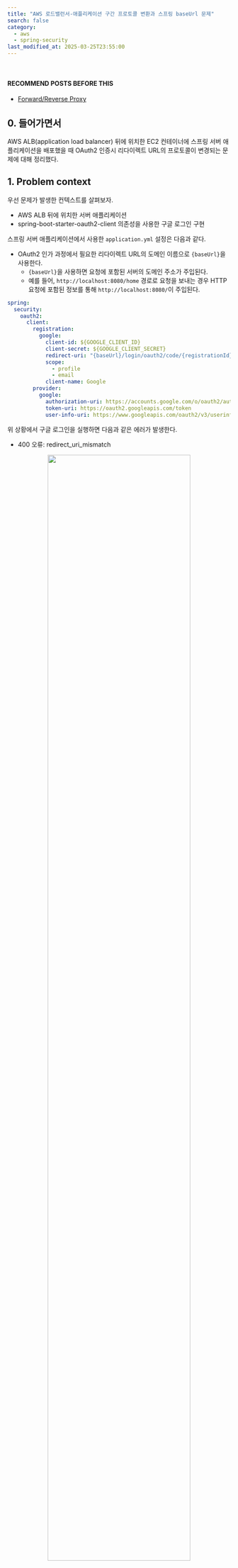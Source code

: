 ```yaml
---
title: "AWS 로드밸런서-애플리케이션 구간 프로토콜 변환과 스프링 baseUrl 문제"
search: false
category:
  - aws
  - spring-security
last_modified_at: 2025-03-25T23:55:00
---
```


<br/>

#### RECOMMEND POSTS BEFORE THIS

- [Forward/Reverse Proxy][forward-reverse-proxy-link]

## 0. 들어가면서

AWS ALB(application load balancer) 뒤에 위치한 EC2 컨테이너에 스프링 서버 애플리케이션을 배포했을 때 OAuth2 인증시 리다이렉트 URL의 프로토콜이 변경되는 문제에 대해 정리했다.

## 1. Problem context

우선 문제가 발생한 컨텍스트를 살펴보자. 

- AWS ALB 뒤에 위치한 서버 애플리케이션
- spring-boot-starter-oauth2-client 의존성을 사용한 구글 로그인 구현

스프링 서버 애플리케이션에서 사용한 `application.yml` 설정은 다음과 같다.

- OAuth2 인가 과정에서 필요한 리다이렉트 URL의 도메인 이름으로 `{baseUrl}`을 사용한다. 
  - `{baseUrl}`을 사용하면 요청에 포함된 서버의 도메인 주소가 주입된다.
  - 예를 들어, `http://localhost:8080/home` 경로로 요청을 보내는 경우 HTTP 요청에 포함된 정보를 통해 `http://localhost:8080/`이 주입된다.

```yml
spring:
  security:
    oauth2:
      client:
        registration:
          google:
            client-id: ${GOOGLE_CLIENT_ID}
            client-secret: ${GOOGLE_CLIENT_SECRET}
            redirect-uri: "{baseUrl}/login/oauth2/code/{registrationId}"
            scope:
              - profile
              - email
            client-name: Google
        provider:
          google:
            authorization-uri: https://accounts.google.com/o/oauth2/auth
            token-uri: https://oauth2.googleapis.com/token
            user-info-uri: https://www.googleapis.com/oauth2/v3/userinfo
```

위 상황에서 구글 로그인을 실행하면 다음과 같은 에러가 발생한다.

- 400 오류: redirect_uri_mismatch

<div align="center">
  <img src="/images/posts/2025/aws-alb-application-protocol-change-and-spring-base-url-problem-01.png" width="80%" class="image__border">
</div>

<br/>

브라우저의 개발자 모드를 통해 네트워크 탭으로 OAuth2 인가 코드 리다이렉트 요청을 살펴보면 리다이렉트 URL의 프로토콜이 `https`가 아닌 `http`인 것을 확인할 수 있다.

<div align="center">
  <img src="/images/posts/2025/aws-alb-application-protocol-change-and-spring-base-url-problem-02.png" width="80%" class="image__border">
</div>

## 2. Cause of the problem

문제의 원인은 쉽게 유추할 수 있다. 각 통신 구간의 프로토콜을 살펴보자.

- 사용자와 ALB 구간
  - HTTPS 통신을 수행한다. 인증서 검증은 ALB에서 처리된다.
- ALB와 EC2 컨테이너 구간
  - HTTP 통신을 수행한다. ALB 리스너(listener)를 통해 트래픽이 EC2 컨테이너 8080 포트로 포워딩된다. 

<div align="center">
  <img src="/images/posts/2025/aws-alb-application-protocol-change-and-spring-base-url-problem-03.png" width="100%" class="image__border">
</div>

<br/>

위에서도 확인할 수 있듯이 문제는 각 구간이 다른 통신 프로토콜로 통신하기 때문에 발생한다. ALB-서버 통신 구간은 HTTP 통신을 하고 있기 때문에 `baseUrl`값에 `http://domain.com` 값이 주입된다.

## 3. Resolve the problem

문제를 해결할 수 있는 방법은 3가지있다. 

- application.yml 파일에 `server.forward-headers-strategy=framework` 설정을 추가한다.
- application.yml 파일의 OAuth2 리다이렉트 URL을 환경 변수 처리하여 로컬 환경에서는 `http://localhost:8080`, 클라우드 환경에서는 `https://domain.com`을 주입한다.
- 구글 OAuth2 개발자 사이트에 등록한 클라이언트 애플리케이션 관리 페이지에서 리다이렉트 URL에 `http://domain.com`을 추가로 등록한다.

구체적으로 2번 해결 방법은 다음과 같다.

- 리다이렉트 URL 값을 `APP_BASE_URL` 환경 변수로 대체한다.

```yml
spring:
  security:
    oauth2:
      client:
        registration:
          google:
            client-id: ${GOOGLE_CLIENT_ID}
            client-secret: ${GOOGLE_CLIENT_SECRET}
            redirect-uri: ${APP_BASE_URL}
            scope:
              - profile
              - email
            client-name: Google
        provider:
          google:
            authorization-uri: https://accounts.google.com/o/oauth2/auth
            token-uri: https://oauth2.googleapis.com/token
            user-info-uri: https://www.googleapis.com/oauth2/v3/userinfo
```

3번 방법은 인증 제공자에 따라 http 스킴(scheme)을 허용하지 않는 서비스들이 있기 때문에 모든 상황에 적합하지 않다. 예를 들어 애플(apple)은 오직 `https` 스킴만 등록할 수 있고, AWS cognito 서비스는 로컬 호스트에 대해서면 http 스킴흘 허용한다. 

나는 항상 2번 방식으로 문제를 해결했었다. 최근 새로운 해결 방법을 발견했다. 이번 글을 작성하게 된 계기다. 1번 방식인 `server.forward-headers-strategy=framework` 설정을 사용하면 이 문제를 해결할 수 있다. 문제가 해결 방식을 명확히 파악하려면 먼저 알아야 할 개념들이 있다. 프록시 서버를 경유하는 경우 HTTP 요청에 대해 원본 클라이언트 정보를 전달하는 방법이 있다. `X-Forwarded-` 같은 형태의 비표준 헤더를 사용하거나 [RFC7239(Forwarded HTTP Extension)](https://datatracker.ietf.org/doc/html/rfc7239) 명세에 정의된 `Forwarded` 표준 헤더를 사용하기도 한다. 주로 사용되는 `X-Forwarded-` 비표준 헤더에는 다음과 같은 것들이 있다.

- X-Forwarded-For - 원본 클라이언트 IP 주소, 여러 개의 프록시를 거치면 각 프록시가 자신을 추가하여 `,`로 구분
- X-Forwarded-Host - 원본 요청의 호스트 이름
- X-Forwarded-Port - 원본 요청의 포트
- X-Forwarded-Proto - 원본 요청의 프로토콜
- X-Forwarded-Ssl - 원본 요청의 SSL/TLS 사용 여부
- X-Forwarded-Prefix - 원본 요청의 URL 경로 접두어(prefix)

AWS ALB는 서버 애플리케이션 기준으로 프록시 서버 역할을 수행한다. 비표준이긴 하지만, 원본 요청에 대한 정보를 전달하기 위해 `X-Forwarded-` 헤더를 사용한다. [AWS ALB 공식 문서](https://docs.aws.amazon.com/elasticloadbalancing/latest/classic/x-forwarded-headers.html)를 보면 다음과 같은 3개의 헤더를 제공한다.

- X-Forwarded-For
- X-Forwarded-Proto
- X-Forwarded-Port

<div align="center">
  <img src="/images/posts/2025/aws-alb-application-protocol-change-and-spring-base-url-problem-04.png" width="100%" class="image__border">
</div>

<br/>

AWS ALB를 통과할 때 추가되는 `X-Forwarded-` 헤더를 보면 원본 요청의 프로토콜과 포트를 확인할 수 있다는 사실을 알았다. 이제 `server.forward-headers-strategy` 설정이 무엇인지 살펴보자. 해당 설정은 다음과 같은 옵션들이 있다.

- FRAMEWORK - Use Spring's support for handling forwarded headers.
- NATIVE - Use the underlying container's native support for forwarded headers.
- NONE - Ignore X-Forwarded-* headers.

`FRAMEWORK`, `NATIVE` 옵션을 선택하면 포워드 헤더를 사용한다. FRAMEWORK 옵션은 스프링 프레임워크가 제공하는 ForwardedHeaderFilter 컴포넌트를 통해 HTTP 헤더에 포함된 `X-Forwarded-` 값을 사용한다. NATIVE 옵션을 사용하면 톰캣(tomcat)인 경우 RemoteIpValve, 제티(jetty)인 경우 ForwardedRequestCustomizer가 이를 처리한다. 나는 FRAMEWORK 옵션을 사용했다.

- ForwardedHeaderFilter가 필터 체인 중간에 포함된다.
- `X-Forwarded-` 헤더 값을 사용할 수 있도록 HttpServletRequest 객체를 ForwardedHeaderExtractingRequest 객체로 랩핑(wrapping)하여 다음 체인으로 전달한다.
- ForwardedHeaderFilter의 다음 필터부터는 요청 객체의 헤더, 프로토콜을 원본 요청의 것을 사용한다.

<div align="center">
  <img src="/images/posts/2025/aws-alb-application-protocol-change-and-spring-base-url-problem-05.png" width="100%" class="image__border">
</div>

<br/>

application.yml 파일에 다음 설정을 추가한다.

```yml
spring:
  security:
    oauth2:
      client:
        registration:
          google:
            client-id: ${GOOGLE_CLIENT_ID}
            client-secret: ${GOOGLE_CLIENT_SECRET}
            redirect-uri: "{baseUrl}/login/oauth2/code/{registrationId}"
            scope:
              - profile
              - email
            client-name: Google
        provider:
          google:
            authorization-uri: https://accounts.google.com/o/oauth2/auth
            token-uri: https://oauth2.googleapis.com/token
            user-info-uri: https://www.googleapis.com/oauth2/v3/userinfo

server:
  forward-headers-strategy: framework # this
```

FRAMEWORK 설정 후 서비스를 배포하면 정상적으로 리다이렉트 URL이 설정되는 것을 확인할 수 있다.

<div align="center">
  <img src="/images/posts/2025/aws-alb-application-protocol-change-and-spring-base-url-problem-06.png" width="80%" class="image__border">
</div>

## CLOSING

이전엔 `server.use-forward-headers=true` 옵션을 사용했던 것 같지만, 현재는 사용되지 않는다.(deprecated) 이 글에서 제공하는 예제 코드를 사용하면 테라폼을 사용해서 인프라를 구축해서 테스트 할 수 있다. 다만, 구글 OAuth2 클라이언트 인증 정보, HTTPS 인증서, 도메인은 별도로 준비해야 한다.

#### TEST CODE REPOSITORY

- <https://github.com/Junhyunny/blog-in-action/tree/master/2025-03-25-aws-alb-application-protocol-change-and-spring-base-url-problem>

#### REFERENCE

- <https://mrzhubin.wordpress.com/2020/12/03/spring-boot-spring-oauth2-client-aws-elb-http-https-redirect-issue/>
- <https://stackoverflow.com/questions/33812471/spring-oauth-redirect-uri-not-using-https>
- <https://datatracker.ietf.org/doc/html/rfc7239>
- <https://docs.aws.amazon.com/elasticloadbalancing/latest/classic/x-forwarded-headers.html>
- <https://docs.spring.io/spring-framework/reference/web/webmvc/filters.html#filters-forwarded-headers>

[forward-reverse-proxy-link]: https://junhyunny.github.io/information/forward-reverse-proxy/